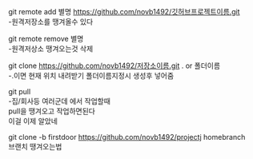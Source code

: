 git remote add 별명 https://github.com/novb1492/깃허브프로젝트이름.git  
-원격저장소를 땡겨올수 있다  

git remote remove 별명  
-원격저상소 땡겨오는것 삭제  

git clone https://github.com/novb1492/저장소이름.git . or 폴더이름  
-.이면 현재 위치 내려받기 폴더이름지정시 생성후 넣어줌  

git pull  
-집/회사등 여러군데 에서 작업할때  
pull을 땡겨오고 작업하면된다  
이걸 이제 알았네  

git clone -b firstdoor https://github.com/novb1492/projectj homebranch  
브랜치 땡겨오는법
